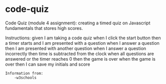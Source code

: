 # code-quiz

Code Quiz (module 4 assignment): creating a timed quiz 
on Javascript fundamentals that stores high scores. 

Instructions: 
    given I am taking a code quiz
    when I click the start button
    then a timer starts and I am presented with a question
    when I answer a question
    then I am presented with another question
    when I answer a question incorrectly
    then time is subtracted from the clock
    when all questions are answered or the timer reaches 0
    then the game is over
    when the game is over
    then I can save my initials and score

    Information from:
        -w3schools 
